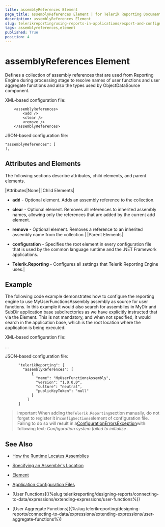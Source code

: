 ```yaml
---
title: assemblyReferences Element
page_title: assemblyReferences Element | for Telerik Reporting Documentation
description: assemblyReferences Element
slug: telerikreporting/using-reports-in-applications/export-and-configure/configure-the-report-engine/assemblyreferences-element
tags: assemblyreferences,element
published: True
position: 4
---
```


# assemblyReferences Element



Defines a collection of assembly references that are used from Reporting Engine during processing stage to
        resolve names of user functions and user aggregate functions and also the types used by ObjectDataSource component.
      

XML-based configuration file:

	
    	<assemblyReferences>
        	<add />
        	<clear />
        	<remove />
		</assemblyReferences>
		



JSON-based configuration file:

	
    "assemblyReferences": [
    ],



## Attributes and Elements

The following sections describe attributes, child elements, and parent elements.



|Attributes|None|
|Child Elements|

*  __add__ - Optional element. Adds an assembly reference to the collection.

*  __clear__ - Optional element. Removes all references to inherited assembly names,
                  allowing only the references that are added by the current add element.

*  __remove__ - Optional element. Removes a reference to an inherited assembly name from
                  the collection.|
|Parent Elements|

*  __configuration__ - Specifies the root element in every configuration file that is used by
                  the common language runtime and the .NET Framework applications.

*  __Telerik.Reporting__ - Configures all settings that Telerik Reporting Engine uses.|

## Example

The following code example demonstrates how to configure the reporting engine to use MyUserFunctionsAssembly
          assembly as source for user functions. In this example it would also search for assemblies in MyDir and
          SubDir application base subdirectories as we have explicitly instructed that via the <probing> Element.
          This is not mandatory, and when not specified, it would search in the application base, which is the root
          location where the application is being executed.
        

XML-based configuration file:

	
<?xml version="1.0"?>
<configuration>
    <configSections>
        <section name="Telerik.Reporting" type="Telerik.Reporting.Configuration.ReportingConfigurationSection, Telerik.Reporting" allowLocation="true" allowDefinition="Everywhere" />
    </configSections>
    <runtime>
    <assemblyBinding xmlns="urn:schemas-microsoft-com:asm.v1">
    	  <probing privatePath="MyDir; MyDir2\SubDir"/>
    </assemblyBinding>
 	  </runtime>
	  <Telerik.Reporting>
		  <assemblyReferences>
			  <add name="MyUserFunctionsAssembly" version="1.0.0.0" culture="neutral" publicKeyToken ="null" />
    	</assemblyReferences>
 	  </Telerik.Reporting>
   ...
</configuration>
  			



JSON-based configuration file:

	
          "telerikReporting": {
            "assemblyReferences": [
                {
                  "name": "MyUserFunctionsAssembly",
                  "version": "1.0.0.0",
                  "culture": "neutral",
                  "publicKeyToken": "null"
                }
              ]
          }
    



>important When adding the`Telerik.Reporting`section manually, do not forget to register it in`configSections`element of configuration file. Failing to do so will result in a[ConfigurationErrorsException](https://msdn.microsoft.com/en-us/library/system.configuration.configurationerrorsexception(v=vs.110).aspx)with following text: *Configuration system failed to initialize* .
>


# See Also

 * [How the Runtime Locates Assemblies](https://docs.microsoft.com/en-us/dotnet/framework/deployment/how-the-runtime-locates-assemblies)

 * [Specifying an Assembly's Location](https://docs.microsoft.com/en-us/dotnet/framework/configure-apps/specify-assembly-location)

 * [<probing> Element](https://docs.microsoft.com/en-us/dotnet/framework/configure-apps/file-schema/runtime/probing-element)

 * [Application Configuration Files](http://msdn.microsoft.com/en-us/library/windows/desktop/aa374182(v=vs.85).aspx)

 * [User Functions]({%slug telerikreporting/designing-reports/connecting-to-data/expressions/extending-expressions/user-functions%})

 * [User Aggregate Functions]({%slug telerikreporting/designing-reports/connecting-to-data/expressions/extending-expressions/user-aggregate-functions%})

